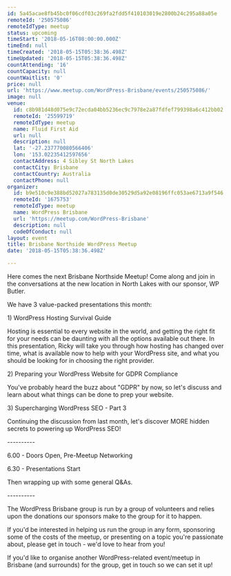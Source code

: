 ```yaml
---
id: 5a45acae8fb45bc0f06cdf03c269fa2fdd5f410103019e2800b24c295a88a05e
remoteId: '250575086'
remoteIdType: meetup
status: upcoming
timeStart: '2018-05-16T08:00:00.000Z'
timeEnd: null
timeCreated: '2018-05-15T05:38:36.498Z'
timeUpdated: '2018-05-15T05:38:36.498Z'
countAttending: '16'
countCapacity: null
countWaitlist: '0'
price: null
url: 'https://www.meetup.com/WordPress-Brisbane/events/250575086/'
image: null
venue:
  id: c8b981d48d075e9c72ecda04bb5236ec9c7978e2a87fdfef799398a6c412bb02
  remoteId: '25599719'
  remoteIdType: meetup
  name: Fluid First Aid
  url: null
  description: null
  lat: '-27.237770080566406'
  lon: '153.02235412597656'
  contactAddress: 4 Sibley St North Lakes
  contactCity: Brisbane
  contactCountry: Australia
  contactPhone: null
organizer:
  id: b9e510c9e388bd52027a783135d0de30529d5a92e08196ffc053ae6713a9f546
  remoteId: '1675753'
  remoteIdType: meetup
  name: WordPress Brisbane
  url: 'https://meetup.com/WordPress-Brisbane'
  description: null
  codeOfConduct: null
layout: event
title: Brisbane Northside WordPress Meetup
date: '2018-05-15T05:38:36.498Z'

---
```

<p>Here comes the next Brisbane Northside Meetup! Come along and join in the conversations at the new location in North Lakes with our sponsor, WP Butler.</p> <p>We have 3 value-packed presentations this month:</p> <p>1) WordPress Hosting Survival Guide</p> <p>Hosting is essential to every website in the world, and getting the right fit for your needs can be daunting with all the options available out there. In this presentation, Ricky will take you through how hosting has changed over time, what is available now to help with your WordPress site, and what you should be looking for in choosing the right provider.</p> <p>2) Preparing your WordPress Website for GDPR Compliance</p> <p>You've probably heard the buzz about "GDPR" by now, so let's discuss and learn about what things can be done to prep your website.</p> <p>3) Supercharging WordPress SEO - Part 3</p> <p>Continuing the discussion from last month, let's discover MORE hidden secrets to powering up WordPress SEO!</p> <p>----------</p> <p>6.00 - Doors Open, Pre-Meetup Networking</p> <p>6.30 - Presentations Start</p> <p>Then wrapping up with some general Q&amp;As.</p> <p>----------</p> <p>The WordPress Brisbane group is run by a group of volunteers and relies upon the donations our sponsors make to the group for it to happen.</p> <p>If you'd be interested in helping us run the group in any form, sponsoring some of the costs of the meetup, or presenting on a topic you're passionate about, please get in touch - we'd love to hear from you!</p> <p>If you'd like to organise another WordPress-related event/meetup in Brisbane (and surrounds) for the group, get in touch so we can set it up!</p>
